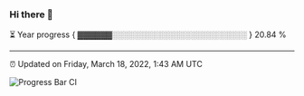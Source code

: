 ### Hi there 👋

⏳ Year progress { ▓▓▓▓▓▓░░░░░░░░░░░░░░░░░░░░░░░░ } 20.84 %

---

⏰ Updated on Friday, March 18, 2022, 1:43 AM UTC

![Progress Bar CI](https://github.com/arthurbuhl/arthurbuhl/workflows/Progress%20Bar%20CI/badge.svg)
